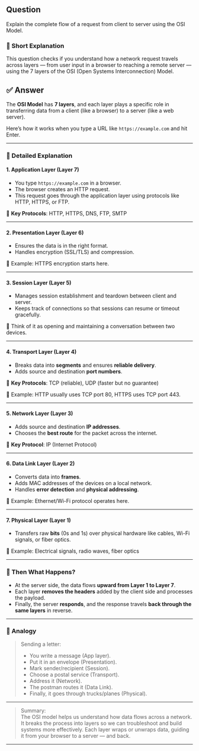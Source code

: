 ## Question  
Explain the complete flow of a request from client to server using the OSI Model.

### 📝 Short Explanation  
This question checks if you understand how a network request travels across layers — from user input in a browser to reaching a remote server — using the 7 layers of the OSI (Open Systems Interconnection) Model.

## ✅ Answer  

The **OSI Model** has **7 layers**, and each layer plays a specific role in transferring data from a client (like a browser) to a server (like a web server).  

Here’s how it works when you type a URL like `https://example.com` and hit Enter.

---

### 📘 Detailed Explanation

#### 1. **Application Layer (Layer 7)**  
- You type `https://example.com` in a browser.
- The browser creates an HTTP request.
- This request goes through the application layer using protocols like HTTP, HTTPS, or FTP.

🧠 **Key Protocols**: HTTP, HTTPS, DNS, FTP, SMTP

---

#### 2. **Presentation Layer (Layer 6)**  
- Ensures the data is in the right format.
- Handles encryption (SSL/TLS) and compression.

🧠 Example: HTTPS encryption starts here.

---

#### 3. **Session Layer (Layer 5)**  
- Manages session establishment and teardown between client and server.
- Keeps track of connections so that sessions can resume or timeout gracefully.

🧠 Think of it as opening and maintaining a conversation between two devices.

---

#### 4. **Transport Layer (Layer 4)**  
- Breaks data into **segments** and ensures **reliable delivery**.
- Adds source and destination **port numbers**.

🧠 **Key Protocols**: TCP (reliable), UDP (faster but no guarantee)

🧠 Example: HTTP usually uses TCP port 80, HTTPS uses TCP port 443.

---

#### 5. **Network Layer (Layer 3)**  
- Adds source and destination **IP addresses**.
- Chooses the **best route** for the packet across the internet.

🧠 **Key Protocol**: IP (Internet Protocol)

---

#### 6. **Data Link Layer (Layer 2)**  
- Converts data into **frames**.
- Adds MAC addresses of the devices on a local network.
- Handles **error detection** and **physical addressing**.

🧠 Example: Ethernet/Wi-Fi protocol operates here.

---

#### 7. **Physical Layer (Layer 1)**  
- Transfers raw **bits** (0s and 1s) over physical hardware like cables, Wi-Fi signals, or fiber optics.

🧠 Example: Electrical signals, radio waves, fiber optics

---

### 🔄 Then What Happens?

- At the server side, the data flows **upward from Layer 1 to Layer 7**.
- Each layer **removes the headers** added by the client side and processes the payload.
- Finally, the server **responds**, and the response travels **back through the same layers** in reverse.

---

### 🧠 Analogy

> Sending a letter:
> - You write a message (App layer).
> - Put it in an envelope (Presentation).
> - Mark sender/recipient (Session).
> - Choose a postal service (Transport).
> - Address it (Network).
> - The postman routes it (Data Link).
> - Finally, it goes through trucks/planes (Physical).

---

> Summary:  
> The OSI model helps us understand how data flows across a network. It breaks the process into layers so we can troubleshoot and build systems more effectively. Each layer wraps or unwraps data, guiding it from your browser to a server — and back.

---

